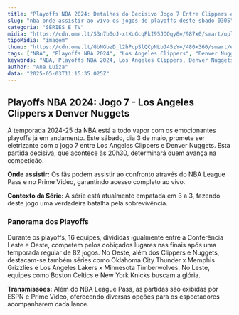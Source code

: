 ```yaml
---
title: "Playoffs NBA 2024: Detalhes do Decisivo Jogo 7 Entre Clippers e Nuggets"
slug: "nba-onde-assistir-ao-vivo-os-jogos-de-playoffs-deste-sbado-0305"
categoria: "SÉRIES E TV"
midia: "https://cdn.ome.lt/S3n7b0oJ-xtXuGcqPkI95JOQqy0=/987x0/smart/uploads/conteudo/fotos/james-harden-playoffs-nba.jpg"
tipoMidia: "imagem"
thumb: "https://cdn.ome.lt/GbNGbzD_l2hPcpSlQCpNLbJ45zY=/480x360/smart/extras/conteudos/james-harden-playoffs-nba-peq.jpg"
tags: ["NBA", "Playoffs NBA 2024", "Los Angeles Clippers", "Denver Nuggets", "NBA League Pass", "Prime Video", "Jogo 7", "Conferência Oeste"]
keywords: "NBA, Playoffs NBA 2024, Los Angeles Clippers, Denver Nuggets, NBA League Pass, Prime Video, Jogo 7, Conferência Oeste"
author: "Ana Luiza"
data: "2025-05-03T11:15:35.025Z"
---
```


## Playoffs NBA 2024: Jogo 7 - Los Angeles Clippers x Denver Nuggets

A temporada 2024-25 da NBA está a todo vapor com os emocionantes playoffs já em andamento. Este sábado, dia 3 de maio, promete ser eletrizante com o jogo 7 entre Los Angeles Clippers e Denver Nuggets. Esta partida decisiva, que acontece às 20h30, determinará quem avança na competição.

**Onde assistir:** Os fãs podem assistir ao confronto através do NBA League Pass e no Prime Video, garantindo acesso completo ao vivo.

**Contexto da Série:** A série está atualmente empatada em 3 a 3, fazendo deste jogo uma verdadeira batalha pela sobrevivência.

### Panorama dos Playoffs

Durante os playoffs, 16 equipes, divididas igualmente entre a Conferência Leste e Oeste, competem pelos cobiçados lugares nas finais após uma temporada regular de 82 jogos. No Oeste, além dos Clippers e Nuggets, destacam-se também séries como Oklahoma City Thunder x Memphis Grizzlies e Los Angeles Lakers x Minnesota Timberwolves. No Leste, equipes como Boston Celtics e New York Knicks buscam a glória.

**Transmissões:** Além do NBA League Pass, as partidas são exibidas por ESPN e Prime Video, oferecendo diversas opções para os espectadores acompanharem cada lance.